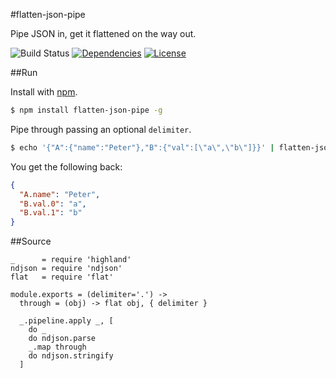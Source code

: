 #flatten-json-pipe

Pipe JSON in, get it flattened on the way out.

![Build Status](http://img.shields.io/codeship/???.svg?style=flat)
[![Dependencies](http://img.shields.io/david/radekstepan/flatten-json-pipe.svg?style=flat)](https://david-dm.org/radekstepan/flatten-json-pipe)
[![License](http://img.shields.io/badge/license-AGPL--3.0-red.svg?style=flat)](LICENSE)

##Run

Install with [npm](https://www.npmjs.org/).

```bash
$ npm install flatten-json-pipe -g
```

Pipe through passing an optional `delimiter`.

```bash
$ echo '{"A":{"name":"Peter"},"B":{"val":[\"a\",\"b\"]}}' | flatten-json-pipe '.'
```

You get the following back:

```json
{
  "A.name": "Peter",
  "B.val.0": "a",
  "B.val.1": "b"
}
```

##Source

    _      = require 'highland'
    ndjson = require 'ndjson'
    flat   = require 'flat'

    module.exports = (delimiter='.') ->
      through = (obj) -> flat obj, { delimiter }

      _.pipeline.apply _, [
        do _
        do ndjson.parse
        _.map through
        do ndjson.stringify
      ]